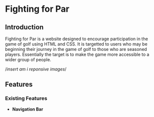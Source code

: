 # Fighting for Par

## Introduction
Fighting for Par is a website designed to encourage participation in the game of golf using HTML and CSS.  It is targetted to users who may be beginning their journey in the game of golf to those who are seasoned players.  Essentially the target is to make the game more accessible to a wider group of people. 

/*insert am i reponsive images*/

## Features


### Existing Features

- __Navigation Bar__